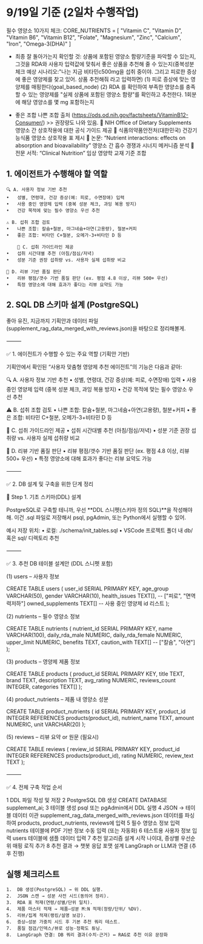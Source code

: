 # 9/19일 기준 (2일차 수행작업)
필수 영양소 10가지 체크: 
CORE_NUTRIENTS = [
    "Vitamin C", "Vitamin D", "Vitamin B6", "Vitamin B12", "Folate",
    "Magnesium", "Zinc", "Calcium", "Iron", "Omega-3(DHA)"
]
 - 최종 잘 돌아가는지 확인할 것: 
 상품에 포함된 영양소 함량기준을 파악할 수 있는지, 그것을 RDA와 사용자 입력값에 맞춰서 좋은 상품을 추천해 줄 수 있는지(중복성분체크 예상 시나리오:"나는 지금 비타민c500mg을 섭취 중이야. 그리고 피로한 증상에 좋은 영양제를 찾고 있어. 상품 추천해줘 라고 입력하면) (1) 피로 증상에 맞는 영양제를 매핑한다(goal_based_node) 
 (2) RDA 를 확인하여 부족한 영양소를 충족할 수 있는 영양제를 "실제 상품에 포함된 영양소 함량"를 확인하고 추천한다. 1회분에 해당 영양소를 몇 mg 포함하는지 

* 좋은 조합 나쁜 조합 출처 (https://ods.od.nih.gov/factsheets/VitaminB12-Consumer/) >> 권장량도 나와 있음. 
🔸 NIH Office of Dietary Supplements
영양소 간 상호작용에 대한 공식 가이드 제공
🔸 식품의약품안전처(대한민국)
건강기능식품 영양소 상호작용 표 제시
🔸 논문: “Nutrient interactions: effects on absorption and bioavailability”
영양소 간 흡수 경쟁과 시너지 메커니즘 분석
🔸 전문 서적: “Clinical Nutrition”
임상 영양학 교재 기준 조합

## 1. 에이전트가 수행해야 할 역할 
 
	🔍 A. 사용자 정보 기반 추천
	•	성별, 연령대, 건강 증상(예: 피로, 수면장애) 입력
	•	사용 중인 영양제 입력 (중복 성분 체크, 과잉 복용 방지)
	•	건강 목적에 맞는 필수 영양소 우선 추천

    ⚠ B. 섭취 조합 검토
	•	나쁜 조합: 칼슘+철분, 마그네슘+아연(고용량), 철분+커피
	•	좋은 조합: 비타민 C+철분, 오메가-3+비타민 D 등

        🧠 C. 섭취 가이드라인 제공
	•	섭취 시간대별 추천 (아침/점심/저녁)
	•	성분 기준 권장 섭취량 vs. 사용자 실제 섭취량 비교

    💬 D. 리뷰 기반 품질 판단
	•	리뷰 평점/갯수 기반 품질 판단 (ex. 평점 4.8 이상, 리뷰 500+ 우선)
	•	특정 영양소에 대해 효과가 좋다는 리뷰 요약도 가능

## 2. SQL DB 스키마 설계 (PostgreSQL)
좋아 유진, 지금까지 기획안과 데이터 파일(supplement_rag_data_merged_with_reviews.json)을 바탕으로 정리해볼게.

⸻

✅ 1. 에이전트가 수행할 수 있는 주요 역할 (기획안 기반)

기획안에서 확인된 “사용자 맞춤형 영양제 추천 에이전트”의 기능은 다음과 같아:

🔍 A. 사용자 정보 기반 추천
	•	성별, 연령대, 건강 증상(예: 피로, 수면장애) 입력
	•	사용 중인 영양제 입력 (중복 성분 체크, 과잉 복용 방지)
	•	건강 목적에 맞는 필수 영양소 우선 추천

⚠ B. 섭취 조합 검토
	•	나쁜 조합: 칼슘+철분, 마그네슘+아연(고용량), 철분+커피
	•	좋은 조합: 비타민 C+철분, 오메가-3+비타민 D 등

🧠 C. 섭취 가이드라인 제공
	•	섭취 시간대별 추천 (아침/점심/저녁)
	•	성분 기준 권장 섭취량 vs. 사용자 실제 섭취량 비교

💬 D. 리뷰 기반 품질 판단
	•	리뷰 평점/갯수 기반 품질 판단 (ex. 평점 4.8 이상, 리뷰 500+ 우선)
	•	특정 영양소에 대해 효과가 좋다는 리뷰 요약도 가능

⸻

✅ 2. DB 설계 및 구축을 위한 단계 정리

🔨 Step 1. 기초 스키마(DDL) 설계

PostgreSQL로 구축할 테니까, 우선 **DDL 스니펫(스키마 정의 SQL)**을 작성해야 해.
이건 .sql 파일로 저장해서 psql, pgAdmin, 또는 Python에서 실행할 수 있어.

예시 저장 위치:
	•	로컬: ./schema/init_tables.sql
	•	VSCode 프로젝트 폴더 내 db/ 혹은 sql/ 디렉토리 추천

⸻

✅ 3. 추천 DB 테이블 설계안 (DDL 스니펫 포함)

(1) users – 사용자 정보

CREATE TABLE users (
    user_id SERIAL PRIMARY KEY,
    age_group VARCHAR(50),
    gender VARCHAR(10),
    health_issues TEXT[],  -- ["피로", "면역력저하"]
    owned_supplements TEXT[]  -- 사용 중인 영양제 id 리스트
);

(2) nutrients – 필수 영양소 정보

CREATE TABLE nutrients (
    nutrient_id SERIAL PRIMARY KEY,
    name VARCHAR(100),
    daily_rda_male NUMERIC,
    daily_rda_female NUMERIC,
    upper_limit NUMERIC,
    benefits TEXT,
    caution_with TEXT[]  -- ["칼슘", "아연"]
);

(3) products – 영양제 제품 정보

CREATE TABLE products (
    product_id SERIAL PRIMARY KEY,
    title TEXT,
    brand TEXT,
    description TEXT,
    avg_rating NUMERIC,
    reviews_count INTEGER,
    categories TEXT[]
);

(4) product_nutrients – 제품 내 영양소 성분

CREATE TABLE product_nutrients (
    id SERIAL PRIMARY KEY,
    product_id INTEGER REFERENCES products(product_id),
    nutrient_name TEXT,
    amount NUMERIC,
    unit VARCHAR(20)
);

(5) reviews – 리뷰 요약 or 원문 (필요시)

CREATE TABLE reviews (
    review_id SERIAL PRIMARY KEY,
    product_id INTEGER REFERENCES products(product_id),
    rating NUMERIC,
    review_text TEXT
);

⸻

✅ 4. 전체 구축 작업 순서

1	DDL 파일 작성 및 저장
2	PostgreSQL DB 생성	CREATE DATABASE supplement_ai;
3	테이블 생성	psql 또는 pgAdmin에서 DDL 실행
4	JSON → 테이블 데이터 이관	supplement_rag_data_merged_with_reviews.json 데이터를 파싱하여 products, product_nutrients, reviews에 입력
5	필수 영양소 정보 입력	nutrients 테이블에 PDF 기반 정보 수동 입력 (또는 자동화)
6	테스트용 사용자 정보 입력	users 테이블에 샘플 데이터 입력
7	추천 알고리즘 설계 시작	나이대, 증상별 우선순위 매핑 로직 추가
8	추천 결과 → 챗봇 응답 포맷 설계	LangGraph or LLM과 연결 (추후 진행)





## 실행 체크리스트 
    1.	DB 생성(PostgreSQL) → 위 DDL 실행.
	2.	JSON 스캔 → 성분 사전 시드(동의어 정리).
	3.	RDA 표 적재(연령/성별/단위 일치).
	4.	제품 마스터 적재 → 제품–성분 M:N 적재(정량/단위/ %DV).
	5.	리뷰/집계 적재(랭킹/설명 보강).
	6.	증상–성분 가중치 시드 후 기본 추천 쿼리 테스트.
	7.	품질 점검/인덱스/뷰로 성능·정확도 튜닝.
	8.	LangGraph 연결: DB 쿼리 결과(수치·근거) ↔ RAG로 추천 이유 문장화


